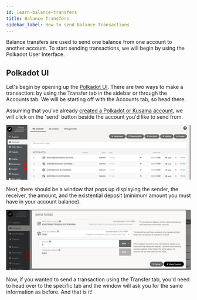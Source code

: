 ```yaml
---
id: learn-balance-transfers
title: Balance Transfers
sidebar_label: How to send Balance Transactions
---
```


Balance transfers are used to send one balance from one account to another account. To start sending
transactions, we will begin by using the Polkadot User Interface.

## Polkadot UI

Let's begin by opening up the [Polkadot UI](https://polkadot.js.org/apps). There are two ways to
make a transaction: by using the Transfer tab in the sidebar or through the Accounts tab. We will be
starting off with the Accounts tab, so head there.

Assuming that you've already [created a Polkadot or Kusama account](learn-account-generation), we
will click on the 'send' button beside the account you'd like to send from.

![](assets/Send-Transaction.png)

Next, there should be a window that pops up displaying the sender, the receiver, the amount, and the
existential deposit (minimum amount you must have in your account balance).

![](assets/Send-Transfer.png)

Now, if you wanted to send a transaction using the Transfer tab, you'd need to head over to the
specific tab and the window will ask you for the same information as before. And that is it!
